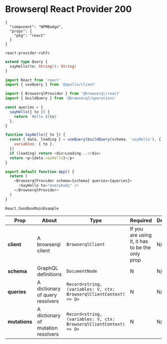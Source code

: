 # Browserql React Provider 200

```component
{
  "component": "NPMBadge",
  "props": {
    "pkg": "react"
  }
}
```

```sandbox
react-provider-ruh7c
```

```graphql
extend type Query {
  sayHello(to: String!): String!
}
```

```javascript
import React from 'react'
import { useQuery } from '@apollo/client'

import { BrowserqlProvider } from '@browserql/react'
import { buildQuery } from '@browserql/operations'

const queries = {
  sayHello({ to }) {
    return `Hello ${to}`
  },
}

function SayHello({ to }) {
  const { data, loading } = useQuery(buildQuery(schema, 'sayHello'), {
    variables: { to },
  })
  if (loading) return <div>Loading...</div>
  return <p>{data.sayHello}</p>
}

export default function App() {
  return (
    <BrowserqlProvider schema={schema} queries={queries}>
      <SayHello to="everybody" />
    </BrowserqlProvider>
  )
}
```

```snapshot
React.SandboxMainExample
```

| Prop          | About                              | Type                                                               | Required                                        | Default |
| ------------- | ---------------------------------- | ------------------------------------------------------------------ | ----------------------------------------------- | ------- |
| **client**    | A browserql client                 | `BrowserqlClient`                                                  | If you are using it, it has to be the only prop | N/A     |
| **schema**    | GraphQL definitions                | `DocumentNode`                                                     | N                                               | N/A     |
| **queries**   | A dictionary of query resolvers    | `Record<string, (variables: V, ctx: BrowserqlClientContext) => D>` | N                                               | N/A     |
| **mutations** | A dictionary of mutation resolvers | `Record<string, (variables: V, ctx: BrowserqlClientContext) => D>` | N                                               | N/A     |
